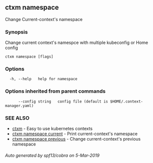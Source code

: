 ## ctxm namespace

Change Current-context's namespace

### Synopsis

Change  current context's namespce with multiple kubeconfig or Home config

```
ctxm namespace [flags]
```

### Options

```
  -h, --help   help for namespace
```

### Options inherited from parent commands

```
      --config string   config file (default is $HOME/.context-manager.yaml)
```

### SEE ALSO

* [ctxm](ctxm.md)	 - Easy to use kubernetes contexts
* [ctxm namespace current](ctxm_namespace_current.md)	 - Print current-context's namespace
* [ctxm namespace previous](ctxm_namespace_previous.md)	 - Change current-context's previous namespace

###### Auto generated by spf13/cobra on 5-Mar-2019
